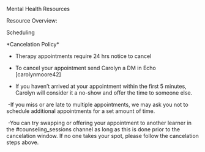 Mental Health Resources

Resource Overview:



Scheduling



\*Cancelation Policy\*

- Therapy appointments require 24 hrs notice to cancel

- To cancel your appointment send Carolyn a DM in Echo \[carolynmoore42\]

- If you haven’t arrived at your appointment within the first 5 minutes, Carolyn will consider it a no-show and offer the time to someone else.

 -If you miss or are late to multiple appointments, we may ask you not to schedule additional appointments for a set amount of time.

 -You can try swapping or offering your appointment to another learner in the \#counseling\_sessions channel as long as this is done prior to the cancelation window. If no one takes your spot, please follow the cancelation steps above.


